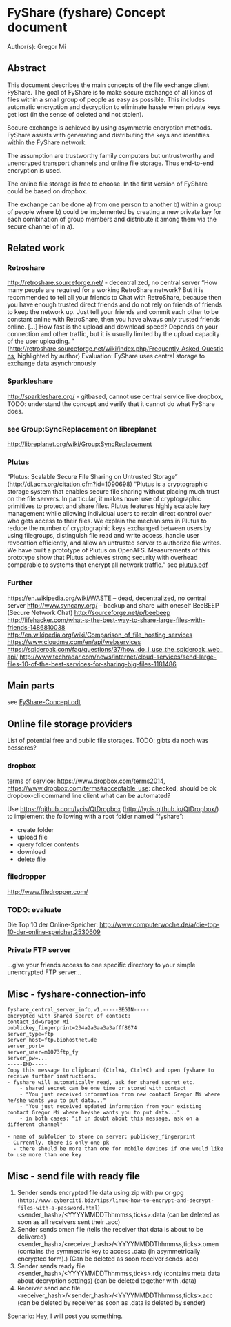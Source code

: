 FyShare (fyshare) Concept document
==================================
Author(s): Gregor Mi


Abstract
--------
This document describes the main concepts of the file exchange client FyShare. The goal of FyShare is to make secure exchange of all kinds of files within a small group of people as easy as possible. This includes automatic encryption and decryption to eliminate hassle when private keys get lost (in the sense of deleted and not stolen).

Secure exchange is achieved by using asymmetric encryption methods. FyShare assists with generating and distributing the keys and identities within the FyShare network.

The assumption are trustworthy family computers but untrustworthy and unencryped transport channels and online file storage. Thus end-to-end encryption is used.

The online file storage is free to choose. In the first version of FyShare could be based on dropbox.

The exchange can be done a) from one person to another b) within a group of people where b) could be implemented by creating a new private key for each combination of group members and distribute it among them via the secure channel of in a).


Related work
------------
### Retroshare
http://retroshare.sourceforge.net/ - decentralized, no central server
“How many people are required for a working RetroShare network?
But it is recommended to tell all your friends to Chat with RetroShare, because then you have enough trusted direct friends and do not rely on friends of friends to keep the network up. Just tell your friends and commit each other to be constant online with RetroShare, then you have always only trusted friends online.
[…]
How fast is the upload and download speed?
Depends on your connection and other traffic, but it is usually limited by the upload capacity of the user uploading. ” (http://retroshare.sourceforge.net/wiki/index.php/Frequently_Asked_Questions, highlighted by author)
Evaluation: FyShare uses central storage to exchange data asynchronously

### Sparkleshare
http://sparkleshare.org/ - gitbased, cannot use central service like dropbox,
TODO: understand the concept and verify that it cannot do what FyShare does.

### see Group:SyncReplacement on libreplanet
http://libreplanet.org/wiki/Group:SyncReplacement

### Plutus
“Plutus: Scalable Secure File Sharing on Untrusted Storage” (http://dl.acm.org/citation.cfm?id=1090698)
“Plutus is a cryptographic storage system that enables secure file sharing without placing much trust on the file servers. In particular, it makes novel use of cryptographic primitives to protect and share files. Plutus features highly scalable key management while allowing individual users to retain direct control over who gets access to their files. We explain the mechanisms in Plutus to reduce the number of cryptographic keys exchanged between users by using filegroups, distinguish file read and write access, handle user revocation efficiently, and allow an untrusted server to authorize file writes. We have built a prototype of Plutus on OpenAFS. Measurements of this prototype show that Plutus achieves strong security with overhead comparable to systems that encrypt all network traffic.”
see [plutus.pdf](plutus.pdf)

### Further
https://en.wikipedia.org/wiki/WASTE – dead, decentralized, no central server
http://www.syncany.org/ - backup and share with oneself
BeeBEEP (Secure Network Chat) http://sourceforge.net/p/beebeep
http://lifehacker.com/what-s-the-best-way-to-share-large-files-with-friends-1486810038
    http://en.wikipedia.org/wiki/Comparison_of_file_hosting_services
https://www.cloudme.com/en/api/webservices
https://spideroak.com/faq/questions/37/how_do_i_use_the_spideroak_web_api/
http://www.techradar.com/news/internet/cloud-services/send-large-files-10-of-the-best-services-for-sharing-big-files-1181486


Main parts
----------
see [FyShare-Concept.odt](FyShare-Concept.odt)


Online file storage providers
-----------------------------
List of potential free and public file storages. TODO: gibts da noch was besseres?

### dropbox
terms of service: https://www.dropbox.com/terms2014, https://www.dropbox.com/terms#acceptable_use: checked, should be ok
dropbox-cli command line client
what can be automated?

Use https://github.com/lycis/QtDropbox (http://lycis.github.io/QtDropbox/) to implement the following with a root folder named “fyshare”:

* create folder
* upload file
* query folder contents
* download
* delete file

### filedropper
http://www.filedropper.com/

### TODO: evaluate
Die Top 10 der Online-Speicher: http://www.computerwoche.de/a/die-top-10-der-online-speicher,2530609

### Private FTP server
...give your friends access to one specific directory to your simple unencrypted FTP server...


Misc - fyshare-connection-info
------------------------------

```
fyshare_central_server_info,v1,-----BEGIN-----
encrypted with shared secret of contact:
contact_id=Gregor Mi
publickey_fingerprint=234a2a3aa3a3afff8674
server_type=ftp
server_host=ftp.biohostnet.de
server_port=
server_user=m1073ftp_fy
server_pw=...
-----END-----
Copy this message to clipboard (Ctrl+A, Ctrl+C) and open fyshare to receive further instructions.
- fyshare will automatically read, ask for shared secret etc.
    - shared secret can be one time or stored with contact
    - "You just received information from new contact Gregor Mi where he/she wants you to put data..."
    - "You just received updated information from your existing contact Gregor Mi where he/she wants you to put data..."
    - in both cases: "if in doubt about this message, ask on a different channel"

- name of subfolder to store on server: publickey_fingerprint
- Currently, there is only one pk
  - there should be more than one for mobile devices if one would like to use more than one key
```

Misc - send file with ready file
--------------------------------
1. Sender sends encrypted file data using zip with pw or gpg (`http://www.cyberciti.biz/tips/linux-how-to-encrypt-and-decrypt-files-with-a-password.html`)
    <sender_hash>/<YYYYMMDDThhmmss,ticks>.data
      (can be deleted as soon as all receivers sent their .acc)
2. Sender sends omen file (tells the receiver that data is about to be delivered)
    <sender_hash>/<receiver_hash>/<YYYYMMDDThhmmss,ticks>.omen
      (contains the symmectric key to access .data (in asymmetrically encrypted form).)
      (Can be deleted as soon receiver sends .acc)
3. Sender sends ready file
    <sender_hash>/<YYYYMMDDThhmmss,ticks>.rdy
      (contains meta data about decryption settings)
      (can be deleted together with .data)
4. Receiver send acc file
    <receiver_hash>/<sender_hash>/<YYYYMMDDThhmmss,ticks>.acc
      (can be deleted by receiver as soon as .data is deleted by sender)

Scenario: Hey, I will post you something.